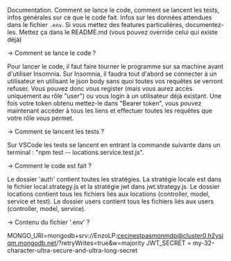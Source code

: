 Documentation. Comment se lance le code, comment se lancent les tests, infos générales sur ce que le code fait. Infos sur les données attendues dans le fichier `.env`. Si vous mettez des features particulières, documentez-les. Mettez ça dans le README.md (vous pouvez override celui qui existe déjà)

-> Comment se lance le code ?

Pour lancer le code, il faut faire tourner le programme sur sa machine avant d'utiliser Insomnia. Sur Insomnia, il faudra tout d'abord se connecter à un utilisateur en utilisant le json body sans quoi toutes vos requêtes se verront refuser.
Vous pouvez donc vous register (mais vous aurez accès uniquement au rôle "user") ou vous login à un utilisateur déjà existant.
Une fois votre token obtenu mettez-le dans "Bearer token", vous pouvez maintenant accéder à tous les liens et effectuer toutes les requêtes que votre rôle vous permet.

-> Comment se lancent les tests ?

Sur VSCode les tests se lancent en entrant la commande suivante dans un terminal : "npm test -- locations.service.test.js".

-> Comment le code est fait ?

Le dossier 'auth' contient toutes les stratégies. La stratégie locale est dans le fichier local.strategy.js et la stratégie jwt dans jwt.strategy.js.
Le dossier locations contient tous les fichiers liés aux locations (controller, model, service et test).
Le dossier users contient tous les fichiers liés aux users (controller, model, service).

-> Contenu du fichier '.env' ?

MONGO_URI=mongodb+srv://EnzoLP:cecinestpasmonmdp@cluster0.h2ysiqm.mongodb.net/?retryWrites=true&w=majority
JWT_SECRET = my-32-character-ultra-secure-and-ultra-long-secret